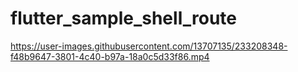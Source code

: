 # flutter_sample_shell_route

https://user-images.githubusercontent.com/13707135/233208348-f48b9647-3801-4c40-b97a-18a0c5d33f86.mp4
